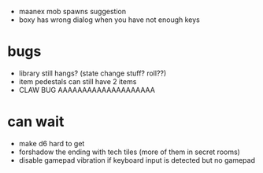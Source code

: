 * maanex mob spawns suggestion
* boxy has wrong dialog when you have not enough keys

# bugs
* library still hangs? (state change stuff? roll??)
* item pedestals can still have 2 items
* CLAW BUG AAAAAAAAAAAAAAAAAAAA

# can wait
 * make d6 hard to get
 * forshadow the ending with tech tiles (more of them in secret rooms)
 * disable gamepad vibration if keyboard input is detected but no gamepad
